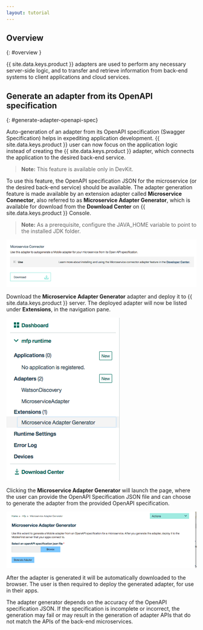 ```yaml
---
layout: tutorial
---
```

<!-- NLS_CHARSET=UTF-8
# title: Adapter auto-generation
# breadcrumb_title: Adapter auto-generation
# relevantTo: [ios,android,cordova]
# weight: 12
-->
## Overview
{: #overview }

{{ site.data.keys.product }} adapters are used to perform any necessary server-side logic, and to transfer and retrieve information from back-end systems to client applications and cloud services.

##  Generate an adapter from its OpenAPI specification
{: #generate-adapter-openapi-spec}

Auto-generation of an adapter from its OpenAPI specification (Swagger Specification) helps in expediting application development. {{ site.data.keys.product }} user can now focus on the application logic instead of creating the {{ site.data.keys.product }} adapter, which connects the application to the desired back-end service.

>**Note:** This feature is available only in DevKit.

To use this feature, the OpenAPI specification JSON for the microservice (or the desired back-end service) should be available. The adapter generation feature is made available by an extension adapter called **Microservice Connector**, also referred to as **Microservice Adapter Generator**, which is available for download from the **Download Center** on {{ site.data.keys.product }} Console.

>**Note:** As a prerequisite, configure the JAVA_HOME variable to point to the installed JDK folder.


  ![Image of Adapter generator in Download Center](./AdapterGen_DownloadCenter.png)


Download the **Microservice Adapter Generator** adapter and deploy it to {{ site.data.keys.product }} server. The deployed adapter will now be listed under **Extensions**, in the navigation pane.


  ![Image of Adapter generator in navigation pane](./AdapterGen_naviagtionPane.png)


Clicking the **Microservice Adapter Generator** will launch the page, where the user can provide the OpenAPI Specification JSON file and can choose to generate the adapter from the provided OpenAPI specification.

  ![Image of Adapter generator page](./AdapterGen_generationPage.png)


After the adapter is generated it will be automatically downloaded to the browser. The user is then required to deploy the generated adapter, for use in their apps.

The adapter generator depends on the accuracy of the OpenAPI specification JSON. If the specification is incomplete or incorrect, the generation may fail or may result in the generation of adapter APIs that do not match the APIs of the back-end microservices.
